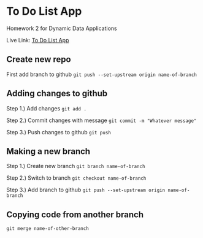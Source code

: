 # To Do List App

Homework 2 for Dynamic Data Applications

Live Link: [To Do List App](http://localhost:8000)

## Create new repo

First add branch to github
`git push --set-upstream origin name-of-branch`

## Adding changes to github

Step 1.) Add changes
`git add .`

Step 2.) Commit changes with message
`git commit -m "Whatever message"`

Step 3.) Push changes to github
`git push`

## Making a new branch

Step 1.) Create new branch
`git branch name-of-branch`

Step 2.) Switch to branch
`git checkout name-of-branch`

Step 3.) Add branch to github
`git push --set-upstream origin name-of-branch`

## Copying code from another branch

`git merge name-of-other-branch`
